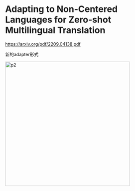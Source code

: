 # Adapting to Non-Centered Languages for Zero-shot Multilingual Translation

https://arxiv.org/pdf/2209.04138.pdf

新的adapter形式

<img src="https://p.ipic.vip/v8zg3s.png" alt="p2" width="400"/>



